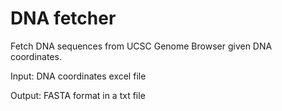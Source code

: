# DNA fetcher

Fetch DNA sequences from UCSC Genome Browser given DNA coordinates.

Input: DNA coordinates excel file

Output: FASTA format in a txt file
